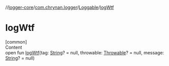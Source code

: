 //[logger-core](../../../index.md)/[com.chrynan.logger](../index.md)/[Loggable](index.md)/[logWtf](log-wtf.md)



# logWtf  
[common]  
Content  
open fun [logWtf](log-wtf.md)(tag: [String](https://kotlinlang.org/api/latest/jvm/stdlib/kotlin/-string/index.html)? = null, throwable: [Throwable](https://kotlinlang.org/api/latest/jvm/stdlib/kotlin/-throwable/index.html)? = null, message: [String](https://kotlinlang.org/api/latest/jvm/stdlib/kotlin/-string/index.html)? = null)  



